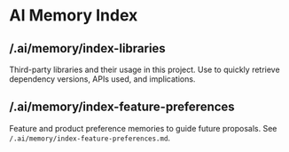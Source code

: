 
# AI Memory Index

## /.ai/memory/index-libraries
Third-party libraries and their usage in this project. Use to quickly retrieve dependency versions, APIs used, and implications.
## /.ai/memory/index-feature-preferences
Feature and product preference memories to guide future proposals. See `/.ai/memory/index-feature-preferences.md`.

